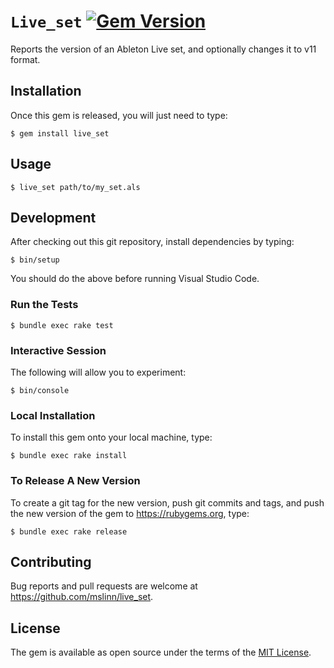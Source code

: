 # `Live_set` [![Gem Version](https://badge.fury.io/rb/live_set.svg)](https://badge.fury.io/rb/live_set)

Reports the version of an Ableton Live set, and optionally changes it to v11 format.


## Installation

Once this gem is released, you will just need to type:

```shell
$ gem install live_set
```


## Usage

```shell
$ live_set path/to/my_set.als
```


## Development

After checking out this git repository, install dependencies by typing:

```shell
$ bin/setup
```

You should do the above before running Visual Studio Code.


### Run the Tests

```shell
$ bundle exec rake test
```


### Interactive Session

The following will allow you to experiment:

```shell
$ bin/console
```


### Local Installation

To install this gem onto your local machine, type:

```shell
$ bundle exec rake install
```


### To Release A New Version

To create a git tag for the new version, push git commits and tags,
and push the new version of the gem to https://rubygems.org, type:

```shell
$ bundle exec rake release
```


## Contributing

Bug reports and pull requests are welcome at https://github.com/mslinn/live_set.


## License

The gem is available as open source under the terms of the [MIT License](https://opensource.org/licenses/MIT).
